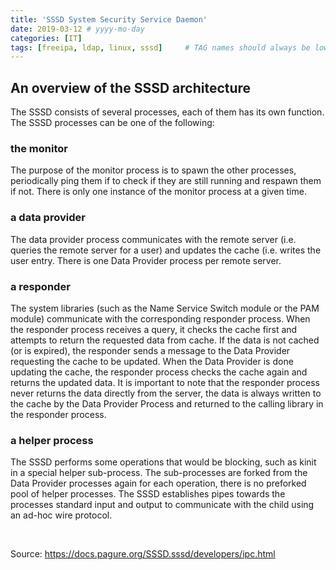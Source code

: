 ```yaml
---
title: 'SSSD System Security Service Daemon'
date: 2019-03-12 # yyyy-mo-day
categories: [IT]
tags: [freeipa, ldap, linux, sssd]     # TAG names should always be lowercase
---
```

## An overview of the SSSD architecture 

The SSSD consists of several processes, each of them has its own function. The SSSD processes can be one of the following:

### the monitor
The purpose of the monitor process is to spawn the other processes, periodically ping them if to check if they are still running and respawn them if not. There is only one instance of the monitor process at a given time.
### a data provider
The data provider process communicates with the remote server (i.e. queries the remote server for a user) and updates the cache (i.e. writes the user entry. There is one Data Provider process per remote server.
### a responder
The system libraries (such as the Name Service Switch module or the PAM module) communicate with the corresponding responder process. When the responder process receives a query, it checks the cache first and attempts to return the requested data from cache. If the data is not cached (or is expired), the responder sends a message to the Data Provider requesting the cache to be updated. When the Data Provider is done updating the cache, the responder process checks the cache again and returns the updated data. It is important to note that the responder process never returns the data directly from the server, the data is always written to the cache by the Data Provider Process and returned to the calling library in the responder process.
### a helper process
The SSSD performs some operations that would be blocking, such as kinit in a special helper sub-process. The sub-processes are forked from the Data Provider processes again for each operation, there is no preforked pool of helper processes. The SSSD establishes pipes towards the processes standard input and output to communicate with the child using an ad-hoc wire protocol.

<p>&nbsp;</p>
<p>Source:&nbsp;<a href="https://docs.pagure.org/SSSD.sssd/developers/ipc.html" target="_blank" rel="noopener">https://docs.pagure.org/SSSD.sssd/developers/ipc.html</a></p>
<p>&nbsp;</p>